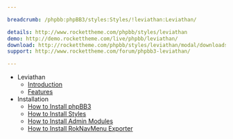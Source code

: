 ```yaml
---

breadcrumb: /phpbb:phpBB3/styles:Styles/!leviathan:Leviathan/

details: http://www.rockettheme.com/phpbb/styles/leviathan
demo: http://demo.rockettheme.com/live/phpbb/leviathan/
download: http://rockettheme.com/phpbb/styles/leviathan/modal/downloads
support: http://www.rockettheme.com/forum/phpbb3-leviathan/

---
```


* Leviathan
	* [Introduction](INDEX.md#introduction)
	* [Features](INDEX.md#features)
* Installation
	* [How to Install phpBB3](../../start/install.md)
	* [How to Install Styles](../../start/styles.md)
	* [How to Install Admin Modules](../../start/styles.md#installing-administrative-modules)
	* [How to Install RokNavMenu Exporter](../../modules/roknavmenu.md)
